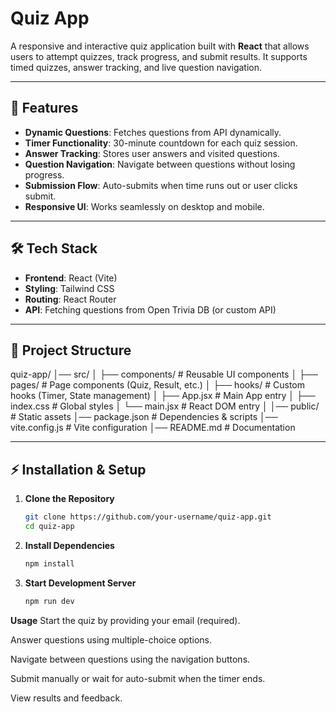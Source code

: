 # Quiz App

A responsive and interactive quiz application built with **React** that allows users to attempt quizzes, track progress, and submit results. It supports timed quizzes, answer tracking, and live question navigation.

---

## 🚀 Features

- **Dynamic Questions**: Fetches questions from API dynamically.
- **Timer Functionality**: 30-minute countdown for each quiz session.
- **Answer Tracking**: Stores user answers and visited questions.
- **Question Navigation**: Navigate between questions without losing progress.
- **Submission Flow**: Auto-submits when time runs out or user clicks submit.
- **Responsive UI**: Works seamlessly on desktop and mobile.

---

## 🛠️ Tech Stack

- **Frontend**: React (Vite)
- **Styling**: Tailwind CSS
- **Routing**: React Router
- **API**: Fetching questions from Open Trivia DB (or custom API)

---

## 📂 Project Structure

quiz-app/
│── src/
│ ├── components/ # Reusable UI components
│ ├── pages/ # Page components (Quiz, Result, etc.)
│ ├── hooks/ # Custom hooks (Timer, State management)
│ ├── App.jsx # Main App entry
│ ├── index.css # Global styles
│ └── main.jsx # React DOM entry
│
│── public/ # Static assets
│── package.json # Dependencies & scripts
│── vite.config.js # Vite configuration
│── README.md # Documentation

---

## ⚡ Installation & Setup

1. **Clone the Repository**
   ```bash
   git clone https://github.com/your-username/quiz-app.git
   cd quiz-app

2. **Install Dependencies**
    ```bash
    npm install

3. **Start Development Server**
    ```bash
    npm run dev

**Usage**
Start the quiz by providing your email (required).

Answer questions using multiple-choice options.

Navigate between questions using the navigation buttons.

Submit manually or wait for auto-submit when the timer ends.

View results and feedback.

